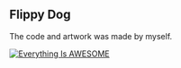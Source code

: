<h2>Flippy Dog</h2>

<p>The code and artwork was made by myself.</p>

[![Everything Is AWESOME](http://i.imgur.com/r3ZHt50.jpg)](https://www.youtube.com/watch?v=zY9qNQu4pn0 "Everything Is AWESOME")
